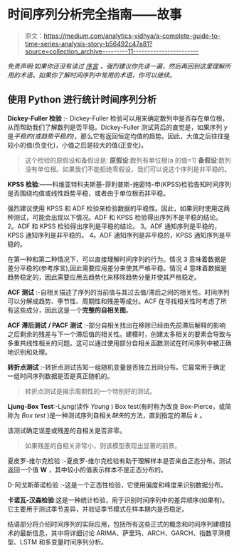 # 时间序列分析完全指南——故事

> 原文：<https://medium.com/analytics-vidhya/a-complete-guide-to-time-series-analysis-story-b56492c47a81?source=collection_archive---------11----------------------->

*免责声明:如果你还没有读过* [*序言*](https://kumar-anant0308.medium.com/a-complete-guide-to-time-series-analysis-prologue-6a63fe829263) *，强烈建议你先读一遍，然后再回到这里理解所用的术语。如果你了解时间序列中常用的术语，你可以继续。*

## 使用 Python 进行统计时间序列分析

**Dickey-Fuller 检验** :- Dickey-Fuller 检验可以用来确定数列中是否存在单位根，从而帮助我们了解数列是否平稳。Dickey-Fuller 测试背后的直觉是，如果序列 *y* 是*平稳的(或趋势平稳的)*，那么它有返回恒定均值的趋势。因此，大值之后往往是较小的值(负变化)，小值之后是较大的值(正变化)。

> 这个检验的原假设和备假设是:
> **原假设**:数列有单位根(a 的值=1)
> **备假设**:数列没有单位根。如果我们不能拒绝零假设，我们可以说这个序列是非平稳的。

**KPSS 检验**:——科维亚特科夫斯基-菲利普斯-施密特-申(KPSS)检验告知时间序列是否围绕均值或线性趋势平稳，或者由于单位根而非平稳。

强烈建议使用 KPSS 和 ADF 检验来检验数据的平稳性。因此，如果同时使用这两种测试，可能会出现以下情况。ADF 和 KPSS 检验得出序列不是平稳的结论。
2。ADF 和 KPSS 检验得出序列是平稳的结论。
3。ADF 通知序列是平稳的，KPSS 通知序列是非平稳的。
4。ADF 通知序列是非平稳的，KPSS 通知序列是平稳的。

在第一种和第二种情况下，可以直接理解时间序列的行为。情况 3 意味着数据是差分平稳的(参考序言),因此需要应用差分来使其严格平稳。情况 4 意味着数据是趋势稳定的，因此需要应用去趋势化来移除趋势分量并使其严格稳定。

**ACF 测试** :-自相关描述了序列的当前值与其过去值/滞后之间的相关性。时间序列可以分解成趋势、季节性、周期性和残差等成分。ACF 在寻找相关性时考虑了所有这些成分，因此这是一个**完整的自相关图**。

**ACF 滞后测试** **/ PACF 测试** :-部分自相关找出在移除已经由先前滞后解释的影响之后剩余的残差与下一个滞后值的相关性。建模时，创建太多相关的要素会导致与多重共线性相关的问题。这可以通过使用部分自相关函数测试在时间序列中被正确地识别和处理。

**转折点测试** :-转折点测试告知一组随机变量是否独立且同分布。它最常用于确定一组时间序列数据是否是真正随机的。

> 转折点测试是揭示周期性的一个特别好的测试。

**Ljung-Box Test**:-Ljung(读作 *Young* ) Box test(有时称为改良 Box-Pierce，或简称为 *Box test* )是一种测试序列自相关*缺失*的方法，直到指定的滞后 *k* 。

该测试确定误差或残差的自相关是否非零。

> 如果残差的自相关非常小，则该模型表现出显著的前景。

夏皮罗-维尔克检验 :-夏皮罗-维尔克检验有助于理解样本是否来自正态分布。测试返回一个值 **W** ，其中较小的值表示样本不是正态分布的。

D-阿戈斯蒂诺检验 :-这是一个正态性检验，它使用偏度和峰度来识别数据分布。

**卡诺瓦-汉森检验**:这是一种统计检验，用于识别时间序列中的差异顺序(如果有)。它主要用于测试季节差异，并验证季节模式在样本期内是否稳定。

结语部分将介绍时间序列的实际应用，包括所有这些正式的概念和时间序列建模技术的最新信息，其中将详细讨论 ARIMA、萨里玛、ARCH、GARCH、指数平滑模型、LSTM 和多变量时间序列分析。